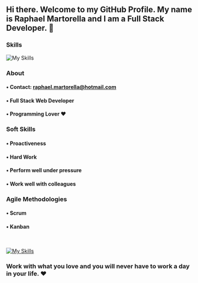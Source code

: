 ## Hi there. Welcome to my GitHub Profile. My name is Raphael Martorella and I am a Full Stack Developer. 👋

### Skills
![My Skills](https://skillicons.dev/icons?i=js,html,css,react,nodejs,mongodb,mysql,tailwind,next&perline=3)


### About 


#### • Contact: raphael.martorella@hotmail.com

#### • Full Stack Web Developer

#### • Programming Lover ❤️




### Soft Skills

#### • Proactiveness

#### • Hard Work

#### • Perform well under pressure

#### • Work well with colleagues


### Agile Methodologies


#### • Scrum

#### • Kanban

<br/>

[![My Skills](https://skillicons.dev/icons?i=linkedin)](https://www.linkedin.com/in/raphael-marques-martorella/)


### Work with what you love and you will never have to work a day in your life. ❤️













